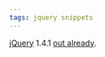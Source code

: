 ```yaml
---
tags: jquery snippets
---
```


[jQuery](/wiki/jQuery) 1.4.1 [out already](http://jquery14.com/day-12/jquery-141-released).
